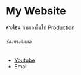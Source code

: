# My Website
**คำเตือน** ห้ามเอาขึ้นไป Production

###### ช่องทางติดต่อ
- [Youtube](https://youtube.com)
- Email